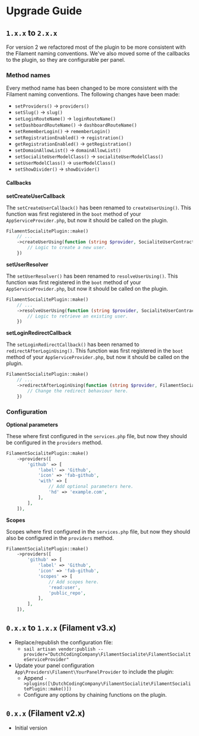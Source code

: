 # Upgrade Guide
## `1.x.x` to `2.x.x`

For version 2 we refactored most of the plugin to be more consistent with the Filament naming conventions. We've also moved some of the callbacks to the plugin, so they are configurable per panel.

### Method names

Every method name has been changed to be more consistent with the Filament naming conventions. The following changes have been made:

- `setProviders()` -> `providers()` 
- `setSlug()` -> `slug()` 
- `setLoginRouteName()` -> `loginRouteName()` 
- `setDashboardRouteName()` -> `dashboardRouteName()` 
- `setRememberLogin()` -> `rememberLogin()` 
- `setRegistrationEnabled()` -> `registration()` 
- `getRegistrationEnabled()` -> `getRegistration()` 
- `setDomainAllowList()` -> `domainAllowList()` 
- `setSocialiteUserModelClass()` -> `socialiteUserModelClass()`
- `setUserModelClass()` -> `userModelClass()` 
- `setShowDivider()` -> `showDivider()` 

#### Callbacks

**setCreateUserCallback**

The `setCreateUserCallback()` has been renamed to `createUserUsing()`. This function was first registered in the `boot` method of your `AppServiceProvider.php`, but now it should be called on the plugin.

```php
FilamentSocialitePlugin::make()
    // ...
    ->createUserUsing(function (string $provider, SocialiteUserContract $oauthUser, FilamentSocialitePlugin $plugin) {
        // Logic to create a new user.
    })
```

**setUserResolver**

The `setUserResolver()` has been renamed to `resolveUserUsing()`. This function was first registered in the `boot` method of your `AppServiceProvider.php`, but now it should be called on the plugin.

```php
FilamentSocialitePlugin::make()
    // ...
    ->resolveUserUsing(function (string $provider, SocialiteUserContract $oauthUser, FilamentSocialitePlugin $plugin) {
        // Logic to retrieve an existing user.
    })
```

**setLoginRedirectCallback**

The `setLoginRedirectCallback()` has been renamed to `redirectAfterLoginUsing()`. This function was first registered in the `boot` method of your `AppServiceProvider.php`, but now it should be called on the plugin.

```php
FilamentSocialitePlugin::make()
    // ...
    ->redirectAfterLoginUsing(function (string $provider, FilamentSocialiteUserContract $socialiteUser, FilamentSocialitePlugin $plugin) {
        // Change the redirect behaviour here.
    })
```

### Configuration

**Optional parameters**

These where first configured in the `services.php` file, but now they should be configured in the `providers` method.

```php
FilamentSocialitePlugin::make()
    ->providers([
        'github' => [
            'label' => 'Github',
            'icon' => 'fab-github',
            'with' => [
                // Add optional parameters here.
                'hd' => 'example.com',
            ],
        ],
    ]),
```

**Scopes**

Scopes where first configured in the `services.php` file, but now they should also be configured in the `providers` method.

```php
FilamentSocialitePlugin::make()
    ->providers([
        'github' => [
            'label' => 'Github',
            'icon' => 'fab-github',
            'scopes' => [
                // Add scopes here.
                'read:user',
                'public_repo',
            ],
        ],
    ]),
```

## `0.x.x` to `1.x.x` (Filament v3.x)
- Replace/republish the configuration file:
  - `sail artisan vendor:publish --provider="DutchCodingCompany\FilamentSocialite\FilamentSocialiteServiceProvider"`
- Update your panel configuration `App\Providers\Filament\YourPanelProvider` to include the plugin:
  - Append `->plugins([\DutchCodingCompany\FilamentSocialite\FilamentSocialitePlugin::make()])`
  - Configure any options by chaining functions on the plugin.

## `0.x.x` (Filament v2.x)
- Initial version
